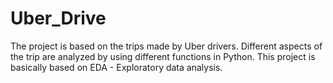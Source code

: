 # Uber_Drive
The project is based on the trips made by Uber drivers. Different aspects of the trip are analyzed by using different functions in Python. This project is basically based on EDA - Exploratory data analysis.
